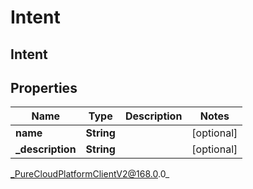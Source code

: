 # Intent

## Intent

## Properties

|Name | Type | Description | Notes|
|------------ | ------------- | ------------- | -------------|
| **name** | **String** |  | [optional] |
| **_description** | **String** |  | [optional] |



_PureCloudPlatformClientV2@168.0.0_
